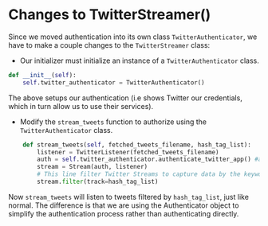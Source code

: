 # Changes to TwitterStreamer()

Since we moved authentication into its own class `TwitterAuthenticator`, we have to make a couple changes to the `TwitterStreamer` class:
 
- Our initializer must initialize an instance of a `TwitterAuthenticator` class. 

```python
def __init__(self):
	self.twitter_authenticator = TwitterAuthenticator()  
```

The above setups our authentication (i.e shows Twitter our credentials, which in turn allow us to use their services).

* Modify the `stream_tweets` function to authorize using the `TwitterAuthenticator` class.

```python
	def stream_tweets(self, fetched_tweets_filename, hash_tag_list):
        listener = TwitterListener(fetched_tweets_filename)
        auth = self.twitter_authenticator.authenticate_twitter_app() #added this line
        stream = Stream(auth, listener)
        # This line filter Twitter Streams to capture data by the keywords: 
        stream.filter(track=hash_tag_list)
```

Now `stream_tweets` will listen to tweets filtered by `hash_tag_list`, just like normal. The difference is that we are using the Authenticator object to simplify the authentication process rather than authenticating directly. 